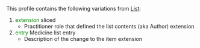 This profile contains the following variations from [List](http://hl7.org/fhir/R4/List):

1. <span style='color:green'> extension </span>  sliced
   * Practitioner role that defined the list contents (aka Author) extension
1. <span style='color:green'> entry </span> Medicine list entry
      * Description of the change to the item extension
